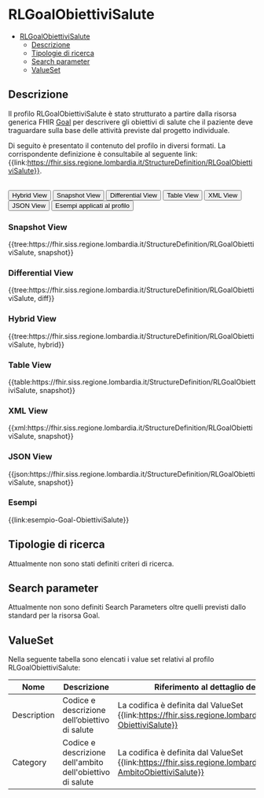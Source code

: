 # RLGoalObiettiviSalute

- [RLGoalObiettiviSalute](#rlgoalobiettivisalute)
  - [Descrizione](#descrizione)
  - [Tipologie di ricerca](#tipologie-di-ricerca)
  - [Search parameter](#search-parameter)
  - [ValueSet](#valueset)

## Descrizione

Il profilo RLGoalObiettiviSalute è stato strutturato a partire dalla risorsa generica FHIR [Goal](http://hl7.org/fhir/R4/goal.html) per descrivere gli obiettivi di salute che il paziente deve traguardare sulla base delle attività previste dal progetto individuale.

Di seguito è presentato il contenuto del profilo in diversi formati. La corrispondente definizione è consultabile al seguente link: {{link:https://fhir.siss.regione.lombardia.it/StructureDefinition/RLGoalObiettiviSalute}}.

<br>
<div class="tab">
  <button class="tablinks active" onclick="openTab(event, 'Hybrid View')">Hybrid View</button>
  <button class="tablinks" onclick="openTab(event, 'Snapshot View')">Snapshot View</button>
  <button class="tablinks" onclick="openTab(event, 'Differential View')">Differential View</button>
  <button class="tablinks" onclick="openTab(event, 'Table View')">Table View</button>
  <button class="tablinks" onclick="openTab(event, 'XML View')">XML View</button>
  <button class="tablinks" onclick="openTab(event, 'JSON View')">JSON View</button>
  <button class="tablinks" onclick="openTab(event, 'Esempi')">Esempi applicati al profilo</button>
</div>

<div id="Snapshot View" class="tabcontent">
  <h3>Snapshot View</h3>
{{tree:https://fhir.siss.regione.lombardia.it/StructureDefinition/RLGoalObiettiviSalute, snapshot}}
</div>

<div id="Differential View" class="tabcontent">
  <h3>Differential View</h3>
{{tree:https://fhir.siss.regione.lombardia.it/StructureDefinition/RLGoalObiettiviSalute, diff}}
</div>

<div id="Hybrid View" class="tabcontent"  style="display:block">
  <h3>Hybrid View</h3>
{{tree:https://fhir.siss.regione.lombardia.it/StructureDefinition/RLGoalObiettiviSalute, hybrid}}
</div>

<div id="Table View" class="tabcontent">
  <h3>Table View</h3>
{{table:https://fhir.siss.regione.lombardia.it/StructureDefinition/RLGoalObiettiviSalute, snapshot}}
</div>

<div id="XML View" class="tabcontent">
  <h3>XML View</h3>
{{xml:https://fhir.siss.regione.lombardia.it/StructureDefinition/RLGoalObiettiviSalute, snapshot}}
</div>

<div id="JSON View" class="tabcontent">
  <h3>JSON View</h3>
{{json:https://fhir.siss.regione.lombardia.it/StructureDefinition/RLGoalObiettiviSalute, snapshot}}
</div>

<div id="Esempi" class="tabcontent">
  <h3>Esempi</h3>
{{link:esempio-Goal-ObiettiviSalute}}
<br>
</div>

<!-- ===================================================FINE SEZIONE=================================================== -->

## Tipologie di ricerca

Attualmente non sono stati definiti criteri di ricerca.

<!-- ===================================================FINE SEZIONE=================================================== -->

## Search parameter

Attualmente non sono definiti Search Parameters oltre quelli previsti dallo standard per la risorsa Goal.

<!-- ===================================================FINE SEZIONE=================================================== -->

## ValueSet

Nella seguente tabella sono elencati i value set relativi al profilo RLGoalObiettiviSalute:

| Nome | Descrizione | Riferimento al dettaglio della codifica |
|---|---|---|
| Description | Codice e descrizione dell’obiettivo di salute | La codifica è definita dal ValueSet {{link:https://fhir.siss.regione.lombardia.it/ValueSet/SGDT-ObiettiviSalute}}|
| Category | Codice e descrizione dell'ambito dell'obiettivo di salute | La codifica è definita dal ValueSet {{link:https://fhir.siss.regione.lombardia.it/ValueSet/SGDT-AmbitoObiettiviSalute}}|
